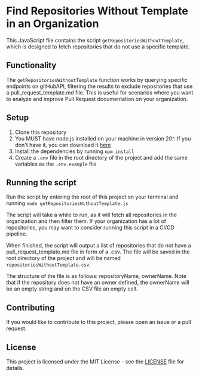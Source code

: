 # Find Repositories Without Template in an Organization

This JavaScript file contains the script `getRepositoriesWithoutTemplate`, which is designed to fetch repositories that do not use a specific template.

## Functionality

The `getRepositoriesWithoutTemplate` function works by querying specific endpoints on gitHubAPI, filtering the results to exclude repositories that use a pull_request_template.md file. This is useful for scenarios where you want to analyze and improve Pull Request documentation on your organization.

## Setup
1. Clone this repository
2. You MUST have node.js installed on your machine in version 20^. If you don't have it, you can download it [here](https://nodejs.org/en/download/)
2. Install the dependencies by running `npm install`
3. Create a `.env` file in the root directory of the project and add the same variables as the `.env.example` file

## Running the script
Run the script by entering the root of this project on your terminal and running `node getRepositoriesWithoutTemplate.js`

The script will take a while to run, as it will fetch all repositories in the organization and then filter them. If your organization has a lot of repositories, you may want to consider running this script in a CI/CD pipeline.

When finished, the script will output a list of repositories that do not have a pull_request_template.md file in form of a .csv. The file will be saved in the root directory of the project and will be named `repositoriesWithoutTemplate.csv`. 

The structure of the file is as follows:
repositoryName, ownerName. Note that if the repository does not have an owner defined, the ownerName will be an empty string and on the CSV file an empty cell.

## Contributing
If you would like to contribute to this project, please open an issue or a pull request.

## License
This project is licensed under the MIT License - see the [LICENSE](LICENSE) file for details.
